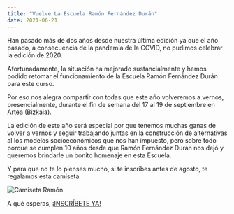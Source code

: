 ```yaml
---
title: "Vuelve La Escuela Ramón Fernández Durán"
date: 2021-06-21
---
```


Han pasado más de dos años desde nuestra última edición ya que el año pasado, a consecuencia de la pandemia de la COVID, no pudimos celebrar la edición de 2020.

Afortunadamente, la situación ha mejorado sustancialmente y hemos podido retomar el funcionamiento de la Escuela Ramón Fernández Durán para este curso.

Por eso nos alegra compartir con todas que este año volveremos a vernos, presencialmente, durante el fin de semana del 17 al 19 de septiembre en Artea (Bizkaia).

La edición de este año será especial por que tenemos muchas ganas de volver a vernos y seguir trabajando juntas en la construcción de alternativas al los modelos socioeconómicos que nos han impuesto, pero sobre todo porque se cumplen 10 años desde que Ramón Fernández Durán nos dejó y queremos brindarle un bonito homenaje en esta Escuela.

Y para que no te lo pienses mucho, si te inscribes antes de agosto, te regalamos esta camiseta.

![Camiseta Ramón](/img/camiseta-ramon.png#center)

A qué esperas, [¡INSCRÍBETE YA!](/inscripcion/)
